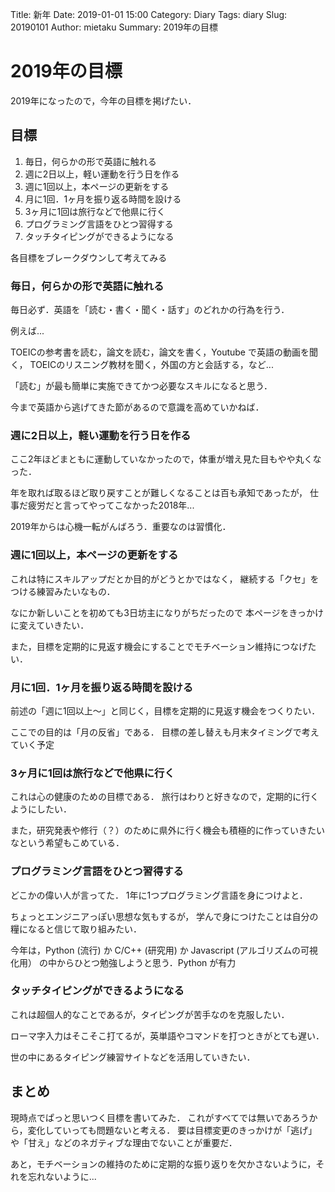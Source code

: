 Title: 新年
Date: 2019-01-01 15:00
Category: Diary
Tags: diary
Slug: 20190101
Author: mietaku
Summary: 2019年の目標

# 2019年の目標

2019年になったので，今年の目標を掲げたい．

## 目標

1. 毎日，何らかの形で英語に触れる
2. 週に2日以上，軽い運動を行う日を作る
3. 週に1回以上，本ページの更新をする
4. 月に1回．1ヶ月を振り返る時間を設ける
5. 3ヶ月に1回は旅行などで他県に行く
6. プログラミング言語をひとつ習得する
7. タッチタイピングができるようになる

各目標をブレークダウンして考えてみる

### 毎日，何らかの形で英語に触れる

毎日必ず．英語を「読む・書く・聞く・話す」のどれかの行為を行う．

例えば...

TOEICの参考書を読む，論文を読む，論文を書く，Youtube で英語の動画を聞く，
TOEICのリスニング教材を聞く，外国の方と会話する，など...



「読む」が最も簡単に実施できてかつ必要なスキルになると思う．

今まで英語から逃げてきた節があるので意識を高めていかねば．

### 週に2日以上，軽い運動を行う日を作る

ここ2年ほどまともに運動していなかったので，体重が増え見た目もやや丸くなった．

年を取れば取るほど取り戻すことが難しくなることは百も承知であったが，
仕事だ疲労だと言ってやってこなかった2018年...

2019年からは心機一転がんばろう．重要なのは習慣化．

### 週に1回以上，本ページの更新をする

これは特にスキルアップだとか目的がどうとかではなく，
継続する「クセ」をつける練習みたいなもの．

なにか新しいことを初めても3日坊主になりがちだったので
本ページをきっかけに変えていきたい．

また，目標を定期的に見返す機会にすることでモチベーション維持につなげたい．

### 月に1回．1ヶ月を振り返る時間を設ける

前述の「週に1回以上〜」と同じく，目標を定期的に見返す機会をつくりたい．

ここでの目的は「月の反省」である．
目標の差し替えも月末タイミングで考えていく予定

### 3ヶ月に1回は旅行などで他県に行く

これは心の健康のための目標である．
旅行はわりと好きなので，定期的に行くようにしたい．

また，研究発表や修行（？）のために県外に行く機会も積極的に作っていきたいなという希望もこめている．

### プログラミング言語をひとつ習得する

どこかの偉い人が言ってた．
1年に1つプログラミング言語を身につけよと．

ちょっとエンジニアっぽい思想な気もするが，
学んで身につけたことは自分の糧になると信じて取り組みたい．

今年は，Python (流行) か C/C++ (研究用) か Javascript (アルゴリズムの可視化用）
の中からひとつ勉強しようと思う．Python が有力

### タッチタイピングができるようになる

これは超個人的なことであるが，タイピングが苦手なのを克服したい．

ローマ字入力はそこそこ打てるが，英単語やコマンドを打つときがとても遅い．

世の中にあるタイピング練習サイトなどを活用していきたい．

## まとめ

現時点でぱっと思いつく目標を書いてみた．
これがすべてでは無いであろうから，変化していっても問題ないと考える．
要は目標変更のきっかけが「逃げ」や「甘え」などのネガティブな理由でないことが重要だ．


あと，モチベーションの維持のために定期的な振り返りを欠かさないように，それを忘れないように...




